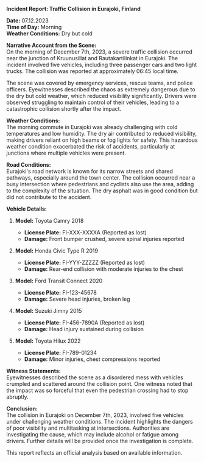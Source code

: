 

**Incident Report: Traffic Collision in Eurajoki, Finland**

**Date:** 07.12.2023  
**Time of Day:** Morning  
**Weather Conditions:** Dry but cold  

**Narrative Account from the Scene:**  
On the morning of December 7th, 2023, a severe traffic collision occurred near the junction of Kruunusillat and Rautakartilinkat in Eurajoki. The incident involved five vehicles, including three passenger cars and two light trucks. The collision was reported at approximately 06:45 local time.

The scene was covered by emergency services, rescue teams, and police officers. Eyewitnesses described the chaos as extremely dangerous due to the dry but cold weather, which reduced visibility significantly. Drivers were observed struggling to maintain control of their vehicles, leading to a catastrophic collision shortly after the impact.

**Weather Conditions:**  
The morning commute in Eurajoki was already challenging with cold temperatures and low humidity. The dry air contributed to reduced visibility, making drivers reliant on high beams or fog lights for safety. This hazardous weather condition exacerbated the risk of accidents, particularly at junctions where multiple vehicles were present.

**Road Conditions:**  
Eurajoki's road network is known for its narrow streets and shared pathways, especially around the town center. The collision occurred near a busy intersection where pedestrians and cyclists also use the area, adding to the complexity of the situation. The dry asphalt was in good condition but did not contribute to the accident.

**Vehicle Details:**  
1. **Model:** Toyota Camry 2018  
   - **License Plate:** FI-XXX-XXXXA (Reported as lost)  
   - **Damage:** Front bumper crushed, severe spinal injuries reported

2. **Model:** Honda Civic Type R 2019  
   - **License Plate:** FI-YYY-ZZZZZ (Reported as lost)  
   - **Damage:** Rear-end collision with moderate injuries to the chest

3. **Model:** Ford Transit Connect 2020  
   - **License Plate:** FI-123-45678  
   - **Damage:** Severe head injuries, broken leg

4. **Model:** Suzuki Jimny 2015  
   - **License Plate:** FI-456-7890A (Reported as lost)  
   - **Damage:** Head injury sustained during collision

5. **Model:** Toyota Hilux 2022  
   - **License Plate:** FI-789-01234  
   - **Damage:** Minor injuries, chest compressions reported

**Witness Statements:**  
Eyewitnesses described the scene as a disordered mess with vehicles crumpled and scattered around the collision point. One witness noted that the impact was so forceful that even the pedestrian crossing had to stop abruptly.

**Conclusion:**  
The collision in Eurajoki on December 7th, 2023, involved five vehicles under challenging weather conditions. The incident highlights the dangers of poor visibility and multitasking at intersections. Authorities are investigating the cause, which may include alcohol or fatigue among drivers. Further details will be provided once the investigation is complete.

This report reflects an official analysis based on available information.